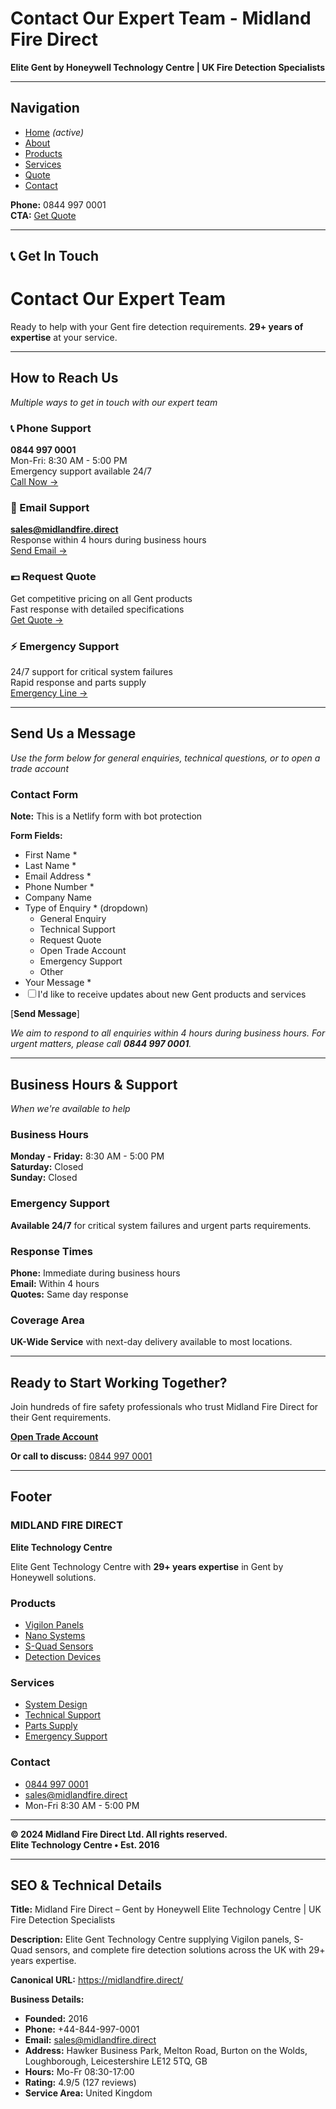 # Contact Our Expert Team - Midland Fire Direct

**Elite Gent by Honeywell Technology Centre | UK Fire Detection Specialists**

---

## Navigation
- [Home](index.html) *(active)*
- [About](about.html)
- [Products](products.html)
- [Services](services.html)
- [Quote](quote.html)
- [Contact](contact.html)

**Phone:** 0844 997 0001  
**CTA:** [Get Quote](quote.html)

---

## 📞 Get In Touch

# Contact Our Expert Team

Ready to help with your Gent fire detection requirements. **29+ years of expertise** at your service.

---

## How to Reach Us

*Multiple ways to get in touch with our expert team*

### 📞 Phone Support
**0844 997 0001**  
Mon-Fri: 8:30 AM - 5:00 PM  
Emergency support available 24/7  
[Call Now →](tel:08449970001)

### 📧 Email Support
**sales@midlandfire.direct**  
Response within 4 hours during business hours  
[Send Email →](mailto:sales@midlandfire.direct)

### 💷 Request Quote
Get competitive pricing on all Gent products  
Fast response with detailed specifications  
[Get Quote →](quote.html)

### ⚡ Emergency Support
24/7 support for critical system failures  
Rapid response and parts supply  
[Emergency Line →](tel:08449970001)

---

## Send Us a Message

*Use the form below for general enquiries, technical questions, or to open a trade account*

### Contact Form
**Note:** This is a Netlify form with bot protection

**Form Fields:**
- First Name *
- Last Name *
- Email Address *
- Phone Number *
- Company Name
- Type of Enquiry * (dropdown)
  - General Enquiry
  - Technical Support
  - Request Quote
  - Open Trade Account
  - Emergency Support
  - Other
- Your Message *
- ☐ I'd like to receive updates about new Gent products and services

[**Send Message**]

*We aim to respond to all enquiries within 4 hours during business hours. For urgent matters, please call **0844 997 0001**.*

---

## Business Hours & Support

*When we're available to help*

### Business Hours
**Monday - Friday:** 8:30 AM - 5:00 PM  
**Saturday:** Closed  
**Sunday:** Closed

### Emergency Support
**Available 24/7** for critical system failures and urgent parts requirements.

### Response Times
**Phone:** Immediate during business hours  
**Email:** Within 4 hours  
**Quotes:** Same day response

### Coverage Area
**UK-Wide Service** with next-day delivery available to most locations.

---

## Ready to Start Working Together?

Join hundreds of fire safety professionals who trust Midland Fire Direct for their Gent requirements.

[**Open Trade Account**](quote.html)

**Or call to discuss:** [0844 997 0001](tel:08449970001)

---

## Footer

### MIDLAND FIRE DIRECT
**Elite Technology Centre**

Elite Gent Technology Centre with **29+ years expertise** in Gent by Honeywell solutions.

### Products
- [Vigilon Panels](products.html)
- [Nano Systems](products.html)
- [S-Quad Sensors](products.html)
- [Detection Devices](products.html)

### Services
- [System Design](services.html)
- [Technical Support](services.html)
- [Parts Supply](services.html)
- [Emergency Support](services.html)

### Contact
- [0844 997 0001](tel:08449970001)
- [sales@midlandfire.direct](mailto:sales@midlandfire.direct)
- Mon-Fri 8:30 AM - 5:00 PM

---

**© 2024 Midland Fire Direct Ltd. All rights reserved.**  
**Elite Technology Centre • Est. 2016**

---

## SEO & Technical Details

**Title:** Midland Fire Direct – Gent by Honeywell Elite Technology Centre | UK Fire Detection Specialists

**Description:** Elite Gent Technology Centre supplying Vigilon panels, S-Quad sensors, and complete fire detection solutions across the UK with 29+ years expertise.

**Canonical URL:** https://midlandfire.direct/

**Business Details:**
- **Founded:** 2016
- **Phone:** +44-844-997-0001
- **Email:** sales@midlandfire.direct
- **Address:** Hawker Business Park, Melton Road, Burton on the Wolds, Loughborough, Leicestershire LE12 5TQ, GB
- **Hours:** Mo-Fr 08:30-17:00
- **Rating:** 4.9/5 (127 reviews)
- **Service Area:** United Kingdom